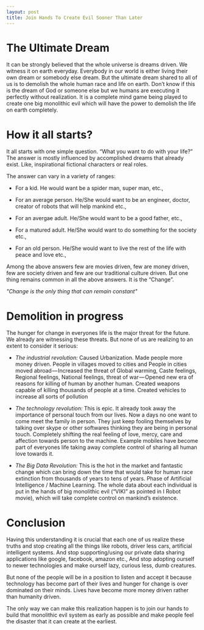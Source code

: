 ```yaml
---
layout: post
title: Join Hands To Create Evil Sooner Than Later
---
```


# The Ultimate Dream

It can be strongly believed that the whole universe is dreams driven. We witness it on earth everyday. Everybody in our world is either living their own dream or somebody else dream. But the ultimate dream shared to all of us is to demolish the whole human race and life on earth. Don’t know if this is the dream of God or someone else but we humans are executing it perfectly without realization. It is a complete mind game being played to create one big monolithic evil which will have the power to demolish the life on earth completely.

# How it all starts?
It all starts with one simple question. “What you want to do with your life?” The answer is mostly influenced by accomplished dreams that already exist. Like, inspirational fictional characters or real roles.

The answer can vary in a variety of ranges:

* For a kid. He would want be a spider man, super man, etc.,

* For an average person. He/She would want to be an engineer, doctor, creator of robots that will help mankind etc.,

* For an avergae adult. He/She would want to be a good father, etc.,

* For a matured adult. He/She would want to do something for the society etc.,

* For an old person. He/She would want to live the rest of the life with peace and love etc.,

Among the above answers few are movies driven, few are money driven, few are society driven and few are our traditional culture driven. But one thing remains common in all the above answers. It is the “Change”.

*"Change is the only thing that can remain constant"*

# Demolition in progress
The hunger for change in everyones life is the major threat for the future. We already are witnessing these threats. But none of us are realizing to an extent to consider it serious:

* *The industrial revolution:* Caused Urbanization. Made people more money driven. People in villages moved to cities and People in cities moved abroad — Increased the threat of Global warming, Caste feelings, Regional feelings, National feelings, threat of war — Opened new era of reasons for killing of human by another human. Created weapons capable of killing thousands of people at a time. Created vehicles to increase all sorts of pollution

* *The technology revolution:* This is epic. It already took away the importance of personal touch from our lives. Now a days no one want to come meet the family in person. They just keep fooling themselves by talking over skype or other softwares thinking they are being in personal touch. Completely shifting the real feeling of love, mercy, care and affection towards person to the machine. Example mobiles have become part of everyones life taking away complete control of sharing all human love towards it.

* *The Big Data Revolution:* This is the hot in the market and fantastic change which can bring down the time that would take for human race extinction from thousands of years to tens of years. Phase of Artificial Intelligence / Machine Learning. The whole data about each individual is put in the hands of big monolithic evil (“VIKI” as pointed in I Robot movie), which will take complete control on mankind’s existence.

# Conclusion
Having this understanding it is crucial that each one of us realize these truths and stop creating all the things like robots, driver less cars, artificial intelligent systems. And stop supporting/using our private data sharing applications like google, facebook, amazon etc., And stop adopting ourself to newer technologies and make ourself lazy, curious less, dumb creatures.

But none of the people will be in a position to listen and accept it because technology has become part of their lives and hunger for change is over dominated on their minds. Lives have become more money driven rather than humanity driven.

The only way we can make this realization happen is to join our hands to build that monolithic evil system as early as possible and make people feel the disaster that it can create at the earliest.
